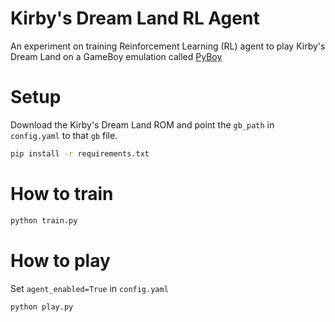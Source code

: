 # Kirby's Dream Land RL Agent
An experiment on training Reinforcement Learning (RL) agent to play Kirby's Dream Land on a GameBoy emulation called [PyBoy](https://github.com/Baekalfen/PyBoy)

# Setup
Download the Kirby's Dream Land ROM and point the `gb_path` in `config.yaml` to that `gb` file.  
```bash
pip install -r requirements.txt
```

# How to train
```bash
python train.py
```

# How to play
Set `agent_enabled=True` in `config.yaml`  
```bash
python play.py
```
